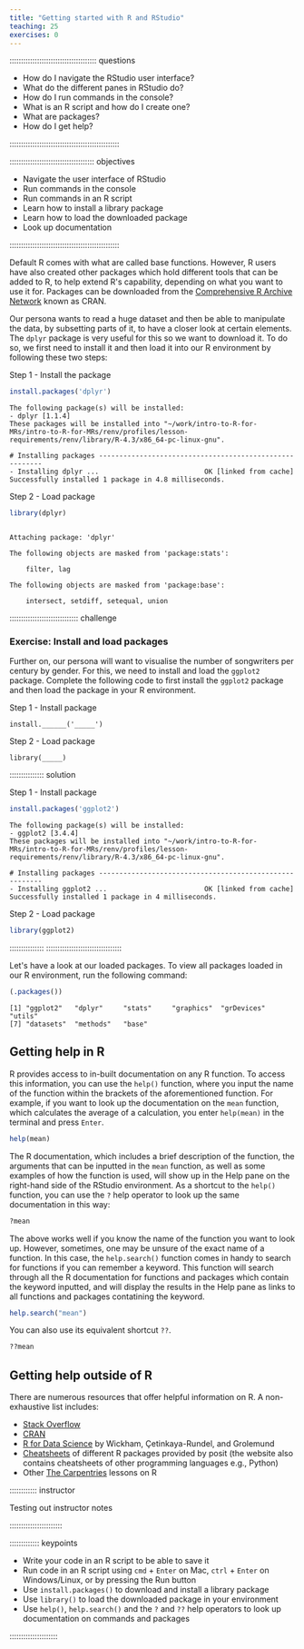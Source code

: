 ```yaml
---
title: "Getting started with R and RStudio"
teaching: 25
exercises: 0
---
```


:::::::::::::::::::::::::::::::::::::: questions 

- How do I navigate the RStudio user interface?
- What do the different panes in RStudio do?
- How do I run commands in the console?
- What is an R script and how do I create one?
- What are packages?
- How do I get help?

::::::::::::::::::::::::::::::::::::::::::::::::

::::::::::::::::::::::::::::::::::::: objectives

- Navigate the user interface of RStudio
- Run commands in the console
- Run commands in an R script
- Learn how to install a library package
- Learn how to load the downloaded package
- Look up documentation

::::::::::::::::::::::::::::::::::::::::::::::::

Default R comes with what are called base functions. However, R users have also created other packages which hold different tools that can be added to R, to help extend R's capability, depending on what you want to use it for. Packages can be downloaded from the [Comprehensive R Archive Network](https://cran.r-project.org) known as CRAN.

Our persona wants to read a huge dataset and then be able to manipulate the data, by subsetting parts of it, to have a closer look at certain elements. The `dplyr` package is very useful for this so we want to download it. To do so, we first need to install it and then load it into our R environment by following these two steps: 

Step 1 - Install the package   


```r
install.packages('dplyr')
```

```{.output}
The following package(s) will be installed:
- dplyr [1.1.4]
These packages will be installed into "~/work/intro-to-R-for-MRs/intro-to-R-for-MRs/renv/profiles/lesson-requirements/renv/library/R-4.3/x86_64-pc-linux-gnu".

# Installing packages --------------------------------------------------------
- Installing dplyr ...                          OK [linked from cache]
Successfully installed 1 package in 4.8 milliseconds.
```

Step 2 - Load package   


```r
library(dplyr)
```

```{.output}

Attaching package: 'dplyr'
```

```{.output}
The following objects are masked from 'package:stats':

    filter, lag
```

```{.output}
The following objects are masked from 'package:base':

    intersect, setdiff, setequal, union
```

:::::::::::::::::::::::::::::: challenge

### Exercise: Install and load packages

Further on, our persona will want to visualise the number of songwriters per century by gender. For this, we need to install and load the `ggplot2` package. Complete the following code to first install the `ggplot2` package and then load the package in your R environment.

Step 1 - Install package

```
install.______('_____')
```

Step 2 - Load package

```
library(_____)
```

::::::::::::::: solution

Step 1 - Install package


```r
install.packages('ggplot2')
```

```{.output}
The following package(s) will be installed:
- ggplot2 [3.4.4]
These packages will be installed into "~/work/intro-to-R-for-MRs/intro-to-R-for-MRs/renv/profiles/lesson-requirements/renv/library/R-4.3/x86_64-pc-linux-gnu".

# Installing packages --------------------------------------------------------
- Installing ggplot2 ...                        OK [linked from cache]
Successfully installed 1 package in 4 milliseconds.
```

Step 2 - Load package


```r
library(ggplot2)
```
:::::::::::::::
:::::::::::::::::::::::::::::::::

Let's have a look at our loaded packages. To view all packages loaded in our R environment, run the following command:


```r
(.packages())
```

```{.output}
[1] "ggplot2"   "dplyr"     "stats"     "graphics"  "grDevices" "utils"    
[7] "datasets"  "methods"   "base"     
```

## Getting help in R

R provides access to in-built documentation on any R function. To access this information, you can use the `help()` function, where you input the name of the function within the brackets of the aforementioned function. For example, if you want to look up the documentation on the `mean` function, which calculates the average of a calculation, you enter `help(mean)` in the terminal and press `Enter`.


```r
help(mean)
```

The R documentation, which includes a brief description of the function, the arguments that can be inputted in the `mean` function, as well as some examples of how the function is used, will show up in the Help pane on the right-hand side of the RStudio environment. As a shortcut to the `help()` function, you can use the `?` help operator to look up the same documentation in this way:


```r
?mean
```

The above works well if you know the name of the function you want to look up. However, sometimes, one may be unsure of the exact name of a function. In this case, the `help.search()` function comes in handy to search for functions if you can remember a keyword. This function will search through all the R documentation for functions and packages which contain the keyword inputted, and will display the results in the Help pane as links to all functions and packages contatining the keyword.


```r
help.search("mean")
```

You can also use its equivalent shortcut `??`.


```r
??mean
```

## Getting help outside of R 

There are numerous resources that offer helpful information on R. A non-exhaustive list includes: 

- [Stack Overflow](https://stackoverflow.com)
- [CRAN](https://cran.r-project.org/web/packages/available_packages_by_name.html)
- [R for Data Science](https://r4ds.hadley.nz/intro) by Wickham, Çetinkaya-Rundel, and Grolemund
- [Cheatsheets](https://posit.co/resources/cheatsheets/) of different R packages provided by posit (the website also contains cheatsheets of other programming languages e.g., Python)
- Other [The Carpentries](https://carpentries.org/index.html) lessons on R

:::::::::::: instructor

Testing out instructor notes 

:::::::::::::::::::::::

::::::::::::: keypoints

- Write your code in an R script to be able to save it
- Run code in an R script using `cmd` + `Enter` on Mac, `ctrl` + `Enter` on Windows/Linux, or by pressing the Run button
- Use `install.packages()` to download and install a library package
- Use `library()` to load the downloaded package in your environment
- Use `help()`, `help.search()` and the `?` and `??` help operators to look up documentation on commands and packages

:::::::::::::::::::::

